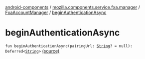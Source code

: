 [android-components](../../index.md) / [mozilla.components.service.fxa.manager](../index.md) / [FxaAccountManager](index.md) / [beginAuthenticationAsync](./begin-authentication-async.md)

# beginAuthenticationAsync

`fun beginAuthenticationAsync(pairingUrl: `[`String`](https://kotlinlang.org/api/latest/jvm/stdlib/kotlin/-string/index.html)`? = null): Deferred<`[`String`](https://kotlinlang.org/api/latest/jvm/stdlib/kotlin/-string/index.html)`>` [(source)](https://github.com/mozilla-mobile/android-components/blob/master/components/service/firefox-accounts/src/main/java/mozilla/components/service/fxa/manager/FxaAccountManager.kt#L206)